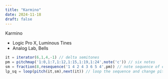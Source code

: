 ```yaml
---
title: "Karmino"
date: 2024-11-18
draft: false
---
```

 Karmino

- Logic Pro X, Luminous Tines
- Analog Lab, Bells

```javascript
it = iterator(6,1,4,-1) // delta semitones
pm = pitchmap('1:0,1:7,1:12,1:15,1:19,1:24',note('c')) // six notes
sm = fraction(8,resequence('1 4 2 4 3 6 5 4',pm)) // note sequence of eights
lp_sq = loop(pitch(it,sm),next(it)) // loop the sequence and change pitch on every iteration
```
